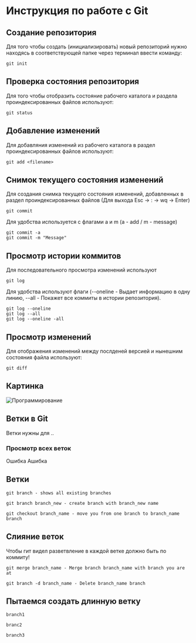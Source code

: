 # **Инструкция по работе с Git**

## Создание репозитория 

Для того чтобы создать (инициализировать) новый репозиторий нужно находясь в соответствующей папке через терминал ввести команду:

    git init

## Проверка состояния репозитория 

Для того чтобы отобразить состояние рабочего каталога и раздела проиндексированных файлов используют:

    git status

## Добавление изменений

Для добавляния изменений из рабочего каталога в раздел проиндексированных файлов используют: 

    git add <filename>

## Снимок текущего состояния изменений

Для создания снимка текущего состояния изменений, добавленных в раздел проиндексированных файлов (Для выхода Esc -> : -> wq -> Enter)

    git commit

Для удобства используется с флагами a и m (a - add / m - message)

    git commit -a
    git commit -m "Message"

## Просмотр истории коммитов

Для последовательного просмотра изменений используют

    git log

Для удобства используют флаги (--oneline - Выдает информацию в одну линию, --all - Покажет все коммиты в истории репозитория).

    git log --oneline
    git log --all
    git log --oneline -all

## Просмотр изменений

Для отображения изменений между послденей версией и нынешним состояния файла используют:

    git diff    

## Картинка

![Программирование](check.jfif)

## Ветки в Git

Ветки нужны для ..

### Просмотр всех веток

Ошибка
Ашибка

## Ветки
 
    git branch - shows all existing branches

    git branch branch_new - create branch with branch_new name

    git checkout branch_name - move you from one branch to branch_name branch

## Слияние веток

Чтобы гит видел разветвление в каждой ветке должно быть по коммиту!

    git merge branch_name - Merge branch branch_name with branch you are at

    git branch -d branch_name - Delete branch_name branch

## Пытаемся создать длинную ветку

    branch1

    branc2

    branch3